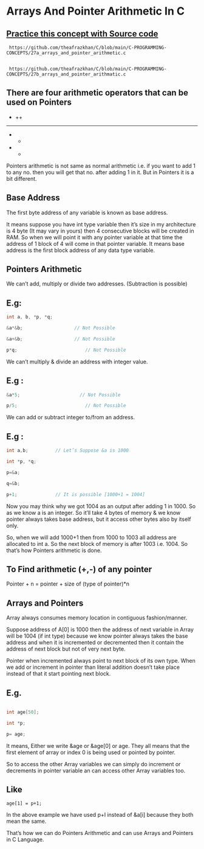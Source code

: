 # Arrays And Pointer Arithmetic In C

## [Practice this concept with Source code ](https://github.com/theafrazkhan/C/blob/main/C-PROGRAMMING-CONCEPTS/27a_arrays_and_pointer_arithmetic.c)

```
 https://github.com/theafrazkhan/C/blob/main/C-PROGRAMMING-CONCEPTS/27a_arrays_and_pointer_arithmetic.c


 https://github.com/theafrazkhan/C/blob/main/C-PROGRAMMING-CONCEPTS/27b_arrays_and_pointer_arithmatic.c
```

## There are four arithmetic operators that can be used on Pointers 

- ++
- --
- +
- -

Pointers arithmetic is not same as normal arithmetic i.e. if you want to add 1 to any no. then you will get that no. after adding 1 in it. But in Pointers it is a bit different.

## Base Address 
The first byte address of any variable is known as base address.

It means suppose you have int type variable then it’s size in my architecture is 4 byte (It may vary in yours) then 4 consecutive blocks will be created in RAM. So when we will point it with any pointer variable at that time the address of 1 block of 4 will come in that pointer variable. It means base address is the first block address of any data type variable.


## Pointers Arithmetic 

We can’t add, multiply or divide two addresses. (Subtraction is possible)

## E.g:

``` c
int a, b, *p, *q;

&a*&b;                   // Not Possible

&a+&b;                   // Not Possible

p*q;                         // Not Possible

```

We can’t multiply & divide an address with integer value.

## E.g :
``` c
&a*5;                      // Not Possible

p/5;                         // Not Possible
```

We can add or subtract integer to/from an address.
## E.g :
``` c
int a,b;          // Let’s Suppose &a is 1000

int *p, *q;

p=&a;

q=&b;

p+1;              // It is possible [1000+1 = 1004]
```

Now you may think why we got 1004 as an output after adding 1 in 1000. So as we know a is an integer. So it’ll take 4 bytes of memory & we know pointer always takes base address, but it access other bytes also by itself only.

So, when we will add 1000+1 then from 1000 to 1003 all address are allocated to int a. So the next block of memory is after 1003 i.e. 1004. So that’s how Pointers arithmetic is done.

## To Find arithmetic (+,-) of any pointer 

Pointer + n = pointer + size of (type of pointer)*n

## Arrays and Pointers 
Array always consumes memory location in contiguous fashion/manner.


Suppose address of A[0] is 1000 then the address of next variable in Array will be 1004 (if int type) because we know pointer always takes the base address and when it is incremented or decremented then it contain the address of next block but not of very next byte. 

Pointer when incremented always point to next block of its own type.
When we add or increment in pointer than literal addition doesn’t take place instead of that it start pointing next block.

## E.g. 
``` c

int age[50];

int *p;

p= age;

```

It means, Either we write &age or &age[0] or age. They all means that the first element of array or index 0 is being used or pointed by pointer.

So to access the other Array variables we can simply do increment or decrements in pointer variable an can access other Array variables too.

## Like 
``` age[1] = p+1; ```



In the above example we have used p+I instead of &a[i] because they both mean the same.

That’s how we can do Pointers Arithmetic and can use Arrays and Pointers in C Language.
